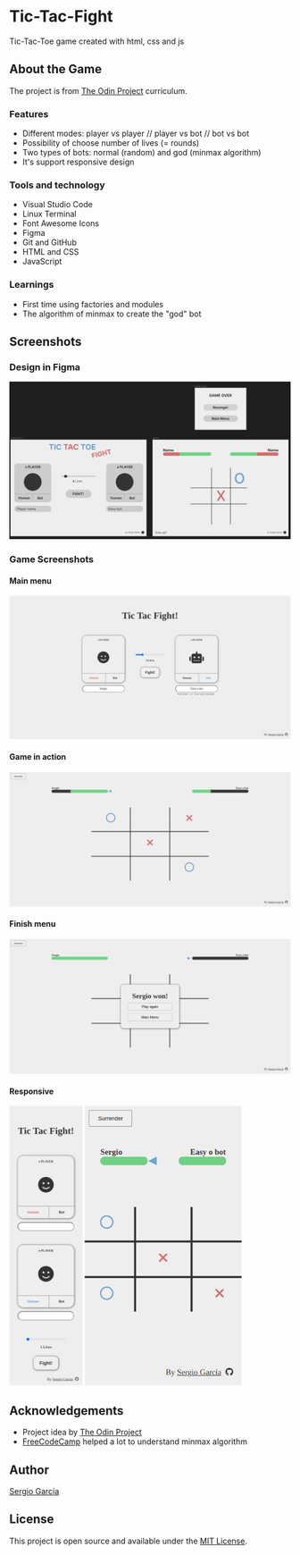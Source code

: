 # Tic-Tac-Fight

Tic-Tac-Toe game created with html, css and js

## About the Game

The project is from [The Odin Project](https://www.theodinproject.com/lessons/node-path-javascript-tic-tac-toe) curriculum.

### Features

- Different modes: player vs player // player vs bot // bot vs bot
- Possibility of choose number of lives (= rounds)
- Two types of bots: normal (random) and god (minmax algorithm)
- It's support responsive design

### Tools and technology

- Visual Studio Code
- Linux Terminal
- Font Awesome Icons
- Figma
- Git and GitHub
- HTML and CSS
- JavaScript

### Learnings

- First time using factories and modules
- The algorithm of minmax to create the "god" bot

## Screenshots

### Design in Figma

![](./img/figma-design.png)

### Game Screenshots

#### Main menu

![](./img/main-menu.png)

#### Game in action

![](./img/game.png)

#### Finish menu

![](./img/finish-menu.png)

#### Responsive

<p display="flex">
  <img src="./img/main-menu-mobile.png" height="500" />
  <img src="./img/game-mobile.png" height="500" /> 
</p>

## Acknowledgements

- Project idea by [The Odin Project](https://www.theodinproject.com/)
- [FreeCodeCamp](https://www.freecodecamp.org/news/how-to-make-your-tic-tac-toe-game-unbeatable-by-using-the-minimax-algorithm-9d690bad4b37/) helped a lot to understand minmax algorithm

## Author

[Sergio García](https://github.com/sergiogarciiam)

## License

This project is open source and available under the [MIT License](./LICENSE).
